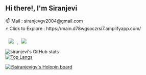 <h2>Hi there!, I'm Siranjevi </h2>
<span> 📫 Mail : siranjevgv2004@gmail.com </span><br>
<span> ⚡ Click to Explore : https://main.d78wgsoczrsi7.amplifyapp.com/ </span>
<br>
<br>
<a href="https://www.instagram.com/siranjevigv/">
    <img 
        src="http://img.shields.io/badge/-Instagram-333333?style=flat&logo=Instagram&link=https://www.instagram.com/dding_ji_k/"
        style="height : auto; margin-left : 10px; margin-right : 10px;"/>
</a>
<a href="https://www.linkedin.com/in/siranjevi-gv-2007431b9/">
    <img 
        src="https://img.shields.io/badge/LinkedIn-follow-blue"
        style="height : auto; margin-left : 10px; margin-right : 10px;"/>
</a>

![siranjevi's GitHub stats](https://github-readme-stats.vercel.app/api?username=21cb54siranjevi&show_icons=true&theme=material-palenight)
<br>
[![Top Langs](https://github-readme-stats.vercel.app/api/top-langs/?username=21cb54siranjevi&layout=compact&theme=material-palenight&langs_count=8)](https://github.com/anuraghazra/github-readme-stats)

[![@siranjevigv's Holopin board](https://holopin.me/siranjevigv)](https://holopin.io/@siranjevigv)
